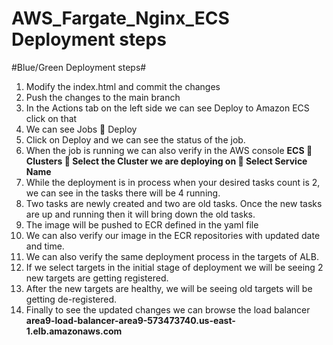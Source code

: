 # AWS_Fargate_Nginx_ECS Deployment steps
#Blue/Green Deployment steps#
1.	Modify the index.html and commit the changes
2.	Push the changes to the main branch
3.	In the Actions tab on the left side we can see Deploy to Amazon ECS click on that
4.	We can see Jobs  Deploy
5.	Click on Deploy and we can see the status of the job.
6.	When the job is running we can also verify in the AWS console
    **ECS  Clusters  Select the Cluster we are deploying on  Select Service Name**
7.	While the deployment is in process when your desired tasks count is 2, we can see in the tasks there will be 4 running.
8.	Two tasks are newly created and two are old tasks. Once the new tasks are up and running then it will bring down the old tasks.
9.	The image will be pushed to ECR defined in the yaml file
10.	We can also verify our image in the ECR repositories with updated date and time.
11.	We can also verify the same deployment process in the targets of ALB. 
12.	If we select targets in the initial stage of deployment we will be seeing 2 new targets are getting registered.
13.	After the new targets are healthy, we will be seeing old targets will be getting de-registered.
14.	Finally to see the updated changes we can browse the load balancer 
**area9-load-balancer-area9-573473740.us-east-1.elb.amazonaws.com**
